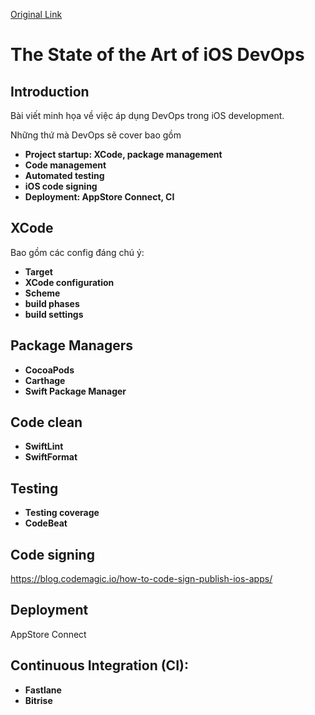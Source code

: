 [Original Link](https://medium.com/azikus/devops-in-ios-f6b9b26aec9d)

# The State of the Art of iOS DevOps
## Introduction
Bài viết minh họa về việc áp dụng DevOps trong iOS development.

Những thứ mà DevOps sẽ cover bao gồm
* __Project startup: XCode, package management__
* __Code management__
* __Automated testing__
* __iOS code signing__
* __Deployment: AppStore Connect, CI__

## XCode
Bao gồm các config đáng chú ý: 
* __Target__
* __XCode configuration__
* __Scheme__
* __build phases__
* __build settings__

## Package Managers
* __CocoaPods__
* __Carthage__
* __Swift Package Manager__

## Code clean
* __SwiftLint__
* __SwiftFormat__

## Testing
* __Testing coverage__
* __CodeBeat__

## Code signing
https://blog.codemagic.io/how-to-code-sign-publish-ios-apps/

## Deployment
AppStore Connect

## Continuous Integration (CI): 
* __Fastlane__
* __Bitrise__
